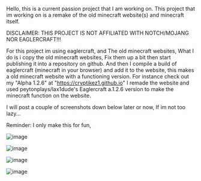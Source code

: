 Hello, this is a current passion project that I am working on. This project that im working on is a remake of the old minecraft website(s) and minecraft itself.

DISCLAIMER: THIS PROJECT IS NOT AFFILIATED WITH NOTCH/MOJANG NOR EAGLERCRAFT!!!

For this project im using eaglercraft, and The old minecraft websites, What I do is i copy the old minecraft websites, Fix them up a bit then start publishing it into a
repository on github. And then I compile a build of eaglercraft (minecraft in your browser) and add it to the website, this makes a old minecraft website with a functioning
version. For instance check out my "Alpha 1.2.6" at "https://cryptikez1.github.io" I remade the website and used peytonplays/lax1dude's Eaglercraft a.1.2.6 version to make
the minecraft function on the website.

I will post a couple of screenshots down below later or now, If im not too lazy...

Reminder: I only make this for fun, 

![image](https://github.com/user-attachments/assets/ea7f3657-c3dd-4b34-a16b-47fcef821d99)

![image](https://github.com/user-attachments/assets/51379eb4-d956-4f8a-9487-a32338f58407)

![image](https://github.com/user-attachments/assets/1304f824-95d7-4061-b7c8-c0b89f6676e5)

![image](https://github.com/user-attachments/assets/beced116-8391-4bc6-ab6b-5f194f26f808)




